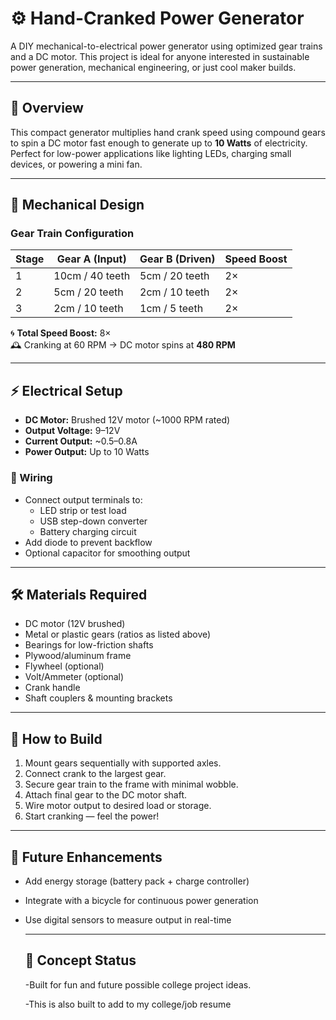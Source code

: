 # ⚙️ Hand-Cranked Power Generator

A DIY mechanical-to-electrical power generator using optimized gear trains and a DC motor. This project is ideal for anyone interested in sustainable power generation, mechanical engineering, or just cool maker builds.

---

## 📐 Overview

This compact generator multiplies hand crank speed using compound gears to spin a DC motor fast enough to generate up to **10 Watts** of electricity. Perfect for low-power applications like lighting LEDs, charging small devices, or powering a mini fan.

---

## 🔩 Mechanical Design

### Gear Train Configuration

| Stage | Gear A (Input) | Gear B (Driven) | Speed Boost |
|-------|----------------|------------------|-------------|
| 1     | 10cm / 40 teeth| 5cm / 20 teeth   | 2×          |
| 2     | 5cm / 20 teeth | 2cm / 10 teeth   | 2×          |
| 3     | 2cm / 10 teeth | 1cm / 5 teeth    | 2×          |

🌀 **Total Speed Boost:** 8×  
🕰️ Cranking at 60 RPM → DC motor spins at **480 RPM**

---

## ⚡ Electrical Setup

- **DC Motor:** Brushed 12V motor (~1000 RPM rated)
- **Output Voltage:** 9–12V
- **Current Output:** ~0.5–0.8A
- **Power Output:** Up to 10 Watts

### 🧷 Wiring

- Connect output terminals to:
  - LED strip or test load
  - USB step-down converter
  - Battery charging circuit
- Add diode to prevent backflow
- Optional capacitor for smoothing output

---

## 🛠️ Materials Required

- DC motor (12V brushed)
- Metal or plastic gears (ratios as listed above)
- Bearings for low-friction shafts
- Plywood/aluminum frame
- Flywheel (optional)
- Volt/Ammeter (optional)
- Crank handle
- Shaft couplers & mounting brackets

---

## 🚀 How to Build

1. Mount gears sequentially with supported axles.
2. Connect crank to the largest gear.
3. Secure gear train to the frame with minimal wobble.
4. Attach final gear to the DC motor shaft.
5. Wire motor output to desired load or storage.
6. Start cranking — feel the power!

---

## 🌟 Future Enhancements

- Add energy storage (battery pack + charge controller)
- Integrate with a bicycle for continuous power generation
- Use digital sensors to measure output in real-time

  ---
  ## 📌 Concept Status
  -Built for fun and future possible college project ideas.

   -This is also built to add to my college/job resume
